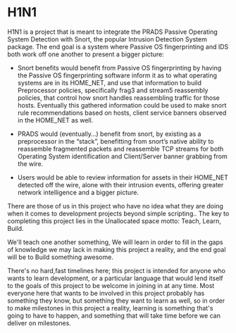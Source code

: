 H1N1
====

H1N1 is a project that is meant to integrate the PRADS Passive Operating System Detection with Snort, the popular Intrusion Detection System package. The end goal is a system where Passive OS fingerprinting and IDS both work off one another to present a bigger picture:

-	Snort benefits would benefit from Passive OS fingerprinting by having the Passive OS fingerprinting software inform it as to what operating systems are in its HOME_NET, and use that information to build Preprocessor policies, specifically frag3 and stream5 reassembly policies, that control how snort handles reassembling traffic for those hosts. Eventually this gathered information could be used to make snort rule recommendations based on hosts, client service banners observed in the HOME_NET as well.

-	PRADS would (eventually…) benefit from snort, by existing as a preprocessor in the “stack”, benefitting from snort’s native ability to reassemble fragmented packets and reassemble TCP streams for both Operating System identification and Client/Server banner grabbing from the wire.

-	Users would be able to review information for assets in their HOME_NET detected off the wire, alone with their intrusion events, offering greater network intelligence and a bigger picture.

There are those of us in this project who have no idea what they are doing when it comes to development projects beyond simple scripting.. The key to completing this project lies in the Unallocated space motto: Teach, Learn, Build.

We'll teach one another something, We will learn in order to fill in the gaps of knowledge we may lack in making this project a reality, and the end goal will be to Build something awesome.

There's no hard,fast timelines here; this project is intended for anyone who wants to learn development, or a particular language that would lend itself to the goals of this project to be welcome in joining in at any time. Most everyone here that wants to be involved in this project probably has something they know, but something they want to learn as well, so in order to make milestones in this project a reality, learning is something that's going to have to happen, and something that will take time before we can deliver on milestones.
